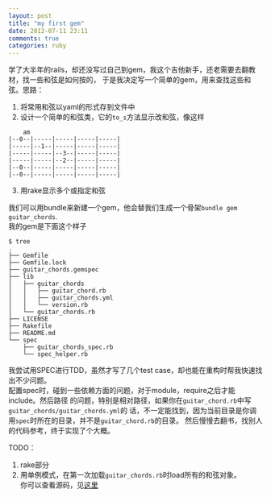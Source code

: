```yaml
---
layout: post
title: "my first gem"
date: 2012-07-11 23:11
comments: true
categories: ruby
---
```


学了大半年的rails，却还没写过自己到gem，我这个吉他新手，还老需要去翻教材，找一些和弦是如何按的，
于是我决定写一个简单的gem，用来查找这些和弦。思路：  

 1.  将常用和弦以yaml的形式存到文件中  
 2.  设计一个简单的和弦类，它的`to_s`方法显示改和弦，像这样
```
	am
|--0--|-----|-----|-----|-----|
|-----|--1--|-----|-----|-----|
|-----|-----|--3--|-----|-----|
|-----|-----|--2--|-----|-----|
|--0--|-----|-----|-----|-----|
|--0--|-----|-----|-----|-----|

```
 3.  用rake显示多个或指定和弦

我们可以用bundle来新建一个gem，他会替我们生成一个骨架`bundle gem guitar_chords`.  
我的gem是下面这个样子
```
$ tree
.
├── Gemfile
├── Gemfile.lock
├── guitar_chords.gemspec
├── lib
│   ├── guitar_chords
│   │   ├── guitar_chord.rb
│   │   ├── guitar_chords.yml
│   │   └── version.rb
│   └── guitar_chords.rb
├── LICENSE
├── Rakefile
├── README.md
└── spec
    ├── guitar_chords_spec.rb
    └── spec_helper.rb
```
我尝试用SPEC进行TDD，虽然才写了几个test case，却也能在重构时帮我快速找出不少问题。  
配置spec时，碰到一些依赖方面的问题，对于module，require之后才能include。然后路径
的问题，特别是相对路径，如果你在`guitar_chord.rb`中写`guitar_chords/guitar_chords.yml`的
话，不一定能找到，因为当前目录是你调用`spec`时所在的目录，并不是`guitar_chord.rb`的目录。
然后慢慢去翻书，找别人的代码参考，终于实现了个大概。


TODO：  
 1. rake部分  
 2. 用单例模式，在第一次加载`guitar_chords.rb`时load所有的和弦对象。  
你可以查看源码，见<a href="https://github.com/feitian124/guitar_chords">这里</a>

